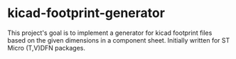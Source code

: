 # kicad-footprint-generator
This project's goal is to implement a generator for kicad footprint files based on the given dimensions in a component sheet.
Initially written for ST Micro (T,V)DFN packages.


